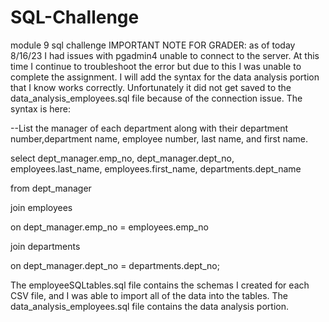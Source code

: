 # SQL-Challenge
module 9 sql challenge
IMPORTANT NOTE FOR GRADER:
as of today 8/16/23 I had issues with pgadmin4 unable to connect to the server. At this time I continue to troubleshoot the error but due to this I was unable to complete the assignment. I will add the syntax for the data analysis portion that I know works correctly. Unfortunately it did not get saved to the data_analysis_employees.sql file because of the connection issue. 
The syntax is here:

--List the manager of each department along with their department number,department name, employee number, last name, and first name.

select dept_manager.emp_no, dept_manager.dept_no, employees.last_name, employees.first_name, departments.dept_name

from dept_manager

join employees

on dept_manager.emp_no = employees.emp_no

join departments

on dept_manager.dept_no = departments.dept_no;

The employeeSQLtables.sql file contains the schemas I created for each CSV file, and I was able to import all of the data into the tables.
The data_analysis_employees.sql file contains the data analysis portion. 
